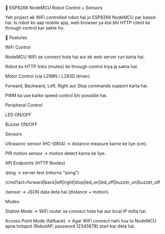 🤖 ESP8266 NodeMCU Robot Control + Sensors

Yeh project ek WiFi controlled robot hai jo ESP8266 NodeMCU par based hai.
Is robot ko aap mobile app, web browser ya kisi bhi HTTP client ke through control kar sakte ho.

🔹 Features

WiFi Control

NodeMCU WiFi se connect hota hai aur ek web server run karta hai.

Robot ko HTTP links (routes) ke through control kiya ja sakta hai.


Motor Control (via L298N / L293D driver)

Forward, Backward, Left, Right aur Stop commands support karta hai.

PWM ka use karke speed control bhi possible hai.


Peripheral Control

LED ON/OFF

Buzzer ON/OFF


Sensors

Ultrasonic sensor (HC-SR04) → distance measure karne ke liye (cm).

PIR motion sensor → motion detect karne ke liye.


API Endpoints (HTTP Routes)

/ping → server test (returns "pong")

/cmd?act=forward|back|left|right|stop|led_on|led_off|buzzer_on|buzzer_off

/sensor → JSON data deta hai (distance + motion).


Modes

Station Mode → WiFi router se connect hota hai aur local IP milta hai.

Access Point Mode (fallback) → Agar WiFi connect nahi hua to NodeMCU apna hotspot (RobotAP, password 12345678) start kar deta hai.
